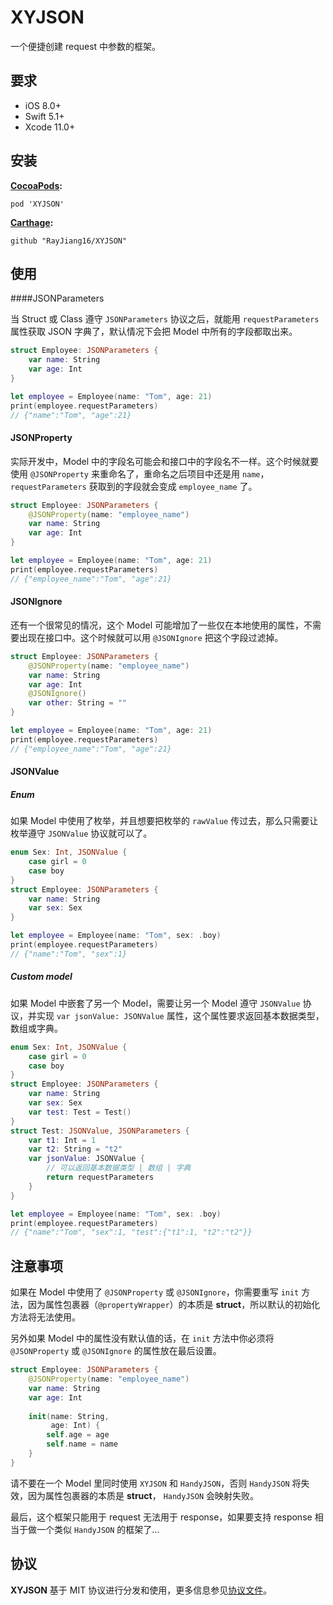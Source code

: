 # XYJSON

一个便捷创建 request 中参数的框架。



## 要求

- iOS 8.0+
- Swift 5.1+
- Xcode 11.0+



## 安装

**[CocoaPods](https://cocoapods.org/):**

```
pod 'XYJSON'
```
**[Carthage](https://github.com/Carthage/Carthage):**

```
github "RayJiang16/XYJSON"
```



## 使用

####JSONParameters

当 Struct 或 Class 遵守 `JSONParameters` 协议之后，就能用 `requestParameters` 属性获取 JSON 字典了，默认情况下会把 Model 中所有的字段都取出来。

```swift
struct Employee: JSONParameters {
    var name: String
    var age: Int
}

let employee = Employee(name: "Tom", age: 21)
print(employee.requestParameters)
// {"name":"Tom", "age":21}
```



#### JSONProperty

实际开发中，Model 中的字段名可能会和接口中的字段名不一样。这个时候就要使用 `@JSONProperty` 来重命名了，重命名之后项目中还是用 `name`， `requestParameters` 获取到的字段就会变成 `employee_name` 了。

```swift
struct Employee: JSONParameters {
    @JSONProperty(name: "employee_name")
    var name: String
    var age: Int
}

let employee = Employee(name: "Tom", age: 21)
print(employee.requestParameters)
// {"employee_name":"Tom", "age":21}
```



#### JSONIgnore

还有一个很常见的情况，这个 Model 可能增加了一些仅在本地使用的属性，不需要出现在接口中。这个时候就可以用 `@JSONIgnore` 把这个字段过滤掉。

```swift
struct Employee: JSONParameters {
    @JSONProperty(name: "employee_name")
    var name: String
    var age: Int
    @JSONIgnore()
    var other: String = ""
}

let employee = Employee(name: "Tom", age: 21)
print(employee.requestParameters)
// {"employee_name":"Tom", "age":21}
```



#### JSONValue

##### Enum

如果 Model 中使用了枚举，并且想要把枚举的 `rawValue` 传过去，那么只需要让枚举遵守 `JSONValue` 协议就可以了。

```swift
enum Sex: Int, JSONValue {
    case girl = 0
    case boy
}
struct Employee: JSONParameters {
    var name: String
    var sex: Sex
}

let employee = Employee(name: "Tom", sex: .boy)
print(employee.requestParameters)
// {"name":"Tom", "sex":1}
```

##### Custom model

如果 Model 中嵌套了另一个 Model，需要让另一个 Model 遵守 `JSONValue` 协议，并实现 `var jsonValue: JSONValue` 属性，这个属性要求返回基本数据类型，数组或字典。

```swift
enum Sex: Int, JSONValue {
    case girl = 0
    case boy
}
struct Employee: JSONParameters {
    var name: String
    var sex: Sex
    var test: Test = Test()
}
struct Test: JSONValue, JSONParameters {
    var t1: Int = 1
    var t2: String = "t2"
    var jsonValue: JSONValue {
        // 可以返回基本数据类型 | 数组 | 字典
        return requestParameters
    }
}

let employee = Employee(name: "Tom", sex: .boy)
print(employee.requestParameters)
// {"name":"Tom", "sex":1, "test":{"t1":1, "t2":"t2"}}
```



## 注意事项

如果在 Model 中使用了 `@JSONProperty` 或 `@JSONIgnore`，你需要重写 `init` 方法，因为属性包裹器（`@propertyWrapper`）的本质是 **struct**，所以默认的初始化方法将无法使用。

另外如果 Model 中的属性没有默认值的话，在 `init` 方法中你必须将 `@JSONProperty` 或 `@JSONIgnore` 的属性放在最后设置。

```swift
struct Employee: JSONParameters {
    @JSONProperty(name: "employee_name")
    var name: String
    var age: Int
    
    init(name: String,
         age: Int) {
        self.age = age
        self.name = name
    }
}
```

请不要在一个 Model 里同时使用 `XYJSON` 和 `HandyJSON`，否则 `HandyJSON` 将失效，因为属性包裹器的本质是 **struct**， `HandyJSON` 会映射失败。



最后，这个框架只能用于 request 无法用于 response，如果要支持 response 相当于做一个类似 `HandyJSON` 的框架了...



## 协议

**XYJSON** 基于 MIT 协议进行分发和使用，更多信息参见[协议文件](https://github.com/RayJiang16/XYColor/blob/master/LICENSE)。